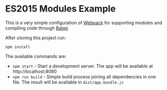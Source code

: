 # ES2015 Modules Example

This is a very simple configuration of [Webpack](http://webpack.github.io) for
supporting modules and compiling code through [Babel](http://babeljs.io/).

After cloning this project run:

    npm install

The available commands are:

- `npm start` - Start a development server. The app will be available at
http://localhost:8080
- `npm run build` - Simple build process joining all dependencies in one file.
The result will be available in `dist/app.bundle.js`
